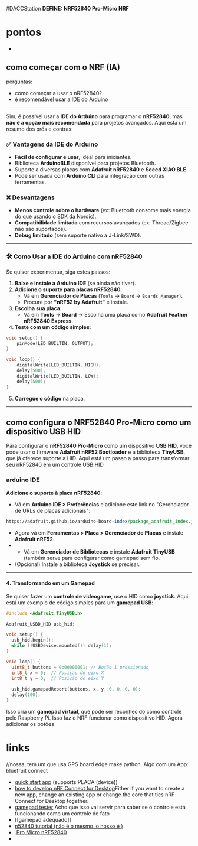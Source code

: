 #DACCStation 
**DEFINE: NRF52840 Pro-Micro NRF**
# pontos


- 
## como começar com o NRF (IA)

perguntas: 
- como começar a usar o nRF52840?
- é recomendável usar a IDE do Arduino

--- 
Sim, é possível usar a **IDE do Arduino** para programar o **nRF52840**, mas **não é a opção mais recomendada** para projetos avançados. Aqui está um resumo dos prós e contras:
### ✅ **Vantagens da IDE do Arduino**
- **Fácil de configurar e usar**, ideal para iniciantes.
- Biblioteca **ArduinoBLE** disponível para projetos Bluetooth.
- Suporte a diversas placas com **Adafruit nRF52840** e **Seeed XIAO BLE**.
- Pode ser usada com **Arduino CLI** para integração com outras ferramentas.
### ❌ **Desvantagens**
- **Menos controle sobre o hardware** (ex: Bluetooth consome mais energia do que usando o SDK da Nordic).
- **Compatibilidade limitada** com recursos avançados (ex: Thread/Zigbee não são suportados).
- **Debug limitado** (sem suporte nativo a J-Link/SWD).
---
### 🛠 **Como Usar a IDE do Arduino com nRF52840**
Se quiser experimentar, siga estes passos:
1. **Baixe e instale a Arduino IDE** (se ainda não tiver).
2. **Adicione o suporte para placas nRF52840**:
    - Vá em **Gerenciador de Placas** (`Tools` → `Board` → `Boards Manager`).
    - Procure por **"nRF52 by Adafruit"** e instale.
3. **Escolha sua placa**:
    - Vá em **Tools** → **Board** → Escolha uma placa como **Adafruit Feather nRF52840 Express**.
4. **Teste com um código simples**:
```cpp
void setup() {
    pinMode(LED_BUILTIN, OUTPUT);
}

void loop() {
    digitalWrite(LED_BUILTIN, HIGH);
    delay(500);
    digitalWrite(LED_BUILTIN, LOW);
    delay(500);
}
```
5. **Carregue o código** na placa.
---
## como configura o NRF52840 Pro-Micro como um dispositivo USB HID

Para configurar o **nRF52840 Pro-Micro** como um dispositivo **USB HID**, você pode usar o firmware **Adafruit nRF52 Bootloader** e a biblioteca **TinyUSB**, que já oferece suporte a HID. Aqui está um passo a passo para transformar seu nRF52840 em um controle USB HID

### arduino IDE
**Adicione o suporte à placa nRF52840**:

- Vá em **Arduino IDE > Preferências** e adicione este link no "Gerenciador de URLs de placas adicionais":
```perl
https://adafruit.github.io/arduino-board-index/package_adafruit_index.json

```

- Agora vá em **Ferramentas > Placa > Gerenciador de Placas** e instale **Adafruit nRF52**.
- - Vá em **Gerenciador de Bibliotecas** e instale **Adafruit TinyUSB** (também serve para configurar como gamepad sem fio.
- (Opcional) Instale a biblioteca **Joystick** se precisar.
---
#### 4. Transformando em um Gamepad

Se quiser fazer um **controle de videogame**, use o HID como **joystick**. Aqui está um exemplo de código simples para um **gamepad USB**:
```cpp
#include <Adafruit_TinyUSB.h>

Adafruit_USBD_HID usb_hid;

void setup() {
  usb_hid.begin();
  while (!USBDevice.mounted()) delay(1);
}

void loop() {
  uint8_t buttons = 0b00000001; // Botão 1 pressionado
  int8_t x = 0;  // Posição do eixo X
  int8_t y = 0;  // Posição do eixo Y
  
  usb_hid.gamepadReport(buttons, x, y, 0, 0, 0, 0);
  delay(100);
}
```
Isso cria um **gamepad virtual**, que pode ser reconhecido como controle pelo Raspberry Pi.
Isso faz o NRF funcionar como dispositivo HID. Agora adicionar os botôes
##
# links
//nossa, tem um que usa GPS board edge  make python. Algo com um App: bluefruit connect
- [quick start app](https://docs.nordicsemi.com/bundle/nrf-connect-quickstart/page/index.html) (supports PLACA (device))
- [how to develop nRF Connect for Desktop](https://nordicsemiconductor.github.io/pc-nrfconnect-docs/)Either if you want to create a new app, change an existing app or change the core that ties nRF Connect for Desktop together.
- [gamepad tester](https://hardwaretester.com/gamepad) Acho que isso vai servir para saber se o controle está funcionando como um controle de fato
- [[gamepad adequado]]
- [n52840 tutorial (não é o mesmo, o nosso é )](https://youtu.be/4X12KaBd36A?si=xzTAPHUqWFAmXR72)
-  .[Pro Micro nRF52840](https://docs.zephyrproject.org/latest/boards/others/promicro_nrf52840/doc/index.html)
- 